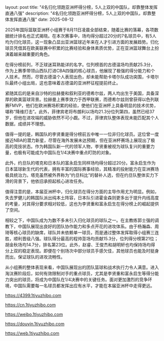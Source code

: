 layout: 
post title: "4名归化领跑亚洲杯得分榜，5人上双的中国队，却靠整体发挥直通八强" 
description: "4名归化领跑亚洲杯得分榜，5人上双的中国队，却靠整体发挥直通八强" 
date: 2025-08-12

2025年国际篮联亚洲杯小组赛于8月11日凌晨全部结束，随着比赛的落幕，各项数据统计排名也正式揭晓。在本次赛事中，场均得分超过20分的7名球员中，有5人均为归化球员，这一现象凸显出亚洲篮球近年来在人才引进方面的发展趋势。归化球员凭借其在欧美联赛中积累的比赛经验和身体素质优势，正在亚洲篮球舞台上扮演着越来越重要的角色。

在得分榜前列，不乏球迷耳熟能详的名字。位列榜首的古德温场均贡献25.3分，作为上赛季带领山西队打进CBA四强的核心球员，他展现了极强的得分能力和个人技术。然而，尽管古德温个人表现出色，却未能帮助卡塔尔队成功突围，卡塔尔队最终小组出局，这也意味着古德温的亚洲杯征程提前终止。

紧随其后的是来自沙特的拉赫曼和叙利亚的德希尔兹，两人均出生于美国，具备深厚的欧美篮球背景。拉赫曼上赛季效力于西甲联赛，而德希尔兹则曾获得以色列联赛FMVP，他们在欧洲赛场积累的经验，使他们在亚洲杯上具备明显的技术优势，堪称“降维打击”。此外，菲律宾老将布朗利以场均21.3分位列第四，虽然已经37岁，但他在进攻端的威胁依然不可小觑。不过，菲律宾队整体表现未能匹配其个人数据，成绩并不理想。

值得一提的是，韩国队的李贤重是得分榜前五中唯一一位非归化球员。这位曾一度接近NBA的潜力新星，尽管在海外发展未达预期，但在亚洲杯赛场上展现出了极高的竞技状态。作为韩国队新一代的领军人物，李贤重被视为球队复兴的重要力量，也极有可能成为中国队在1/4决赛中重点盯防的对象。

此外，约旦队的塔克和日本队的富永启生同样场均得分超过20分。富永启生作为日本篮球新生代的代表，拥有丰富的国际赛事经验，其精准的投射能力在亚洲赛场极具统治力。塔克虽然被外界称为“约旦科比”的替补人选，但在约旦队整体实力下滑的背景下，他依旧承担起核心进攻任务。

值得注意的是，本届亚洲杯中，归化球员在得分方面的主导作用尤为明显。例如，失去罗健儿的韩国队派出纯本土阵容，日本队引进霍金森则更多出于提升内线高度的考量，对其得分要求相对较低，这也为李贤重和富永启生在得分榜上的崛起提供了空间。

相较之下，中国队成为为数不多未引入归化球员的球队之一。在主教练郭士强的调教下，中国队展现出良好的团队协作能力和多点开花的进攻体系。由于杨瀚森、周琦等核心球员的缺席，球队并未依赖单一球员，而是通过整体发挥取得小组赛三连胜，顺利晋级八强。球队得分最高的程帅澎场均贡献15.3分，位列得分榜第21位；胡金秋场均14.7分，排名第23位。此外，赵睿、王俊杰和胡明轩也均保持场均得分上双的稳定表现。即便在个别场次中部分球员手感欠佳，其他球员也能及时挺身而出，保证球队的进攻流畅性。

从小组赛的整体表现来看，中国队展现出的团队篮球和战术执行力令人满意。进入淘汰赛阶段后，如何有效限制对手的重点球员，尤其是李贤重和富永启生等得分能力突出的球员，将成为中国队在1/4决赛中的关键任务。面对更加激烈的竞争环境，中国队需要每一名球员都发挥出应有水平，才能在本届亚洲杯中走得更远。

https://4399.1tiyuzhibo.com

https://cn.1tiyuzhibo.com

https://weibo.1tiyuzhibo.com

https://douyin.1tiyuzhibo.com

https://web.1tiyuzhibo.com